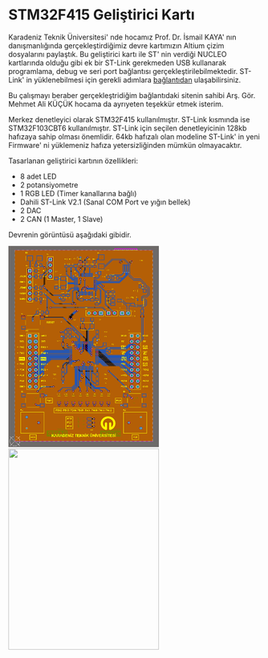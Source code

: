 
# STM32F415 Geliştirici Kartı

Karadeniz Teknik Üniversitesi' nde hocamız Prof. Dr. İsmail KAYA' nın danışmanlığında gerçekleştirdiğimiz devre kartımızın Altium çizim dosyalarını paylaştık. Bu geliştirici kartı ile ST' nin verdiği NUCLEO kartlarında olduğu gibi ek bir ST-Link gerekmeden USB kullanarak programlama, debug ve seri port bağlantısı gerçekleştirilebilmektedir. ST-Link' in yüklenebilmesi için gerekli adımlara [bağlantıdan](http://www.mehmetalikucuk.com/) ulaşabilirsiniz.

Bu çalışmayı beraber gerçekleştridiğim bağlantıdaki sitenin sahibi Arş. Gör. Mehmet Ali KÜÇÜK hocama da ayrıyeten teşekkür etmek isterim.

 Merkez denetleyici olarak STM32F415 kullanılmıştır. ST-Link kısmında ise STM32F103CBT6 kullanılmıştır. ST-Link için seçilen denetleyicinin 128kb hafızaya sahip olması önemlidir. 64kb hafızalı olan modeline ST-Link' in yeni Firmware' ni yüklemeniz hafıza yetersizliğinden mümkün olmayacaktır. 

 Tasarlanan geliştirici kartının özellikleri:
- 8 adet LED
- 2 potansiyometre
- 1 RGB LED (Timer kanallarına bağlı)
- Dahili ST-Link V2.1 (Sanal COM Port ve yığın bellek)
- 2 DAC
- 2 CAN (1 Master, 1 Slave)

Devrenin görüntüsü aşağıdaki gibidir.

<img src="images/board_top.png" width="300px" height="400px"></img>
<img src="images/board_gif.gif" width="300px" height="400px"></img>
